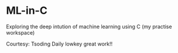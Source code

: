 # ML-in-C
Exploring the deep intution of machine learning using C
(my practise workspace)


Courtesy: Tsoding Daily 
lowkey great work!!
